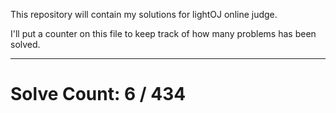 This repository will contain my solutions for lightOJ online judge.

I'll put a counter on this file to keep track of how many problems has been solved.

---
# Solve Count: 6 / 434
